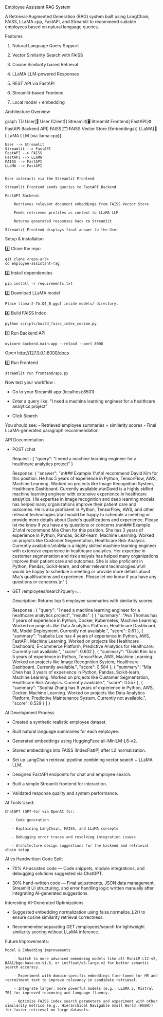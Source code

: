 Employee Assistant RAG System

A Retrieval-Augmented Generation (RAG) system built using LangChain, FAISS, LLaMA.cpp, FastAPI, and Streamlit to recommend suitable employees based on natural language queries.

Features

1. Natural Language Query Support

2. Vector Similarity Search with FAISS

3. Cosine Similarity based Retrieval

4. LLaMA LLM-powered Responses

5. REST API via FastAPI

6. Streamlit-based Frontend

7. Local model + embedding

Architecture Overview

graph TD
    User[👤 User (Client)]
    Streamlit[🖥️ Streamlit Frontend]
    FastAPI[⚙️ FastAPI Backend API]
    FAISS[🗂️ FAISS Vector Store (Embeddings)]
    LLaMA[🧠 LLaMA LLM (via llama.cpp)]

    User --> Streamlit
    Streamlit --> FastAPI
    FastAPI --> FAISS
    FastAPI --> LLaMA
    FAISS --> FastAPI
    LLaMA --> FastAPI


    User interacts via the Streamlit Frontend

    Streamlit Frontend sends queries to FastAPI Backend

    FastAPI Backend:

        Retrieves relevant document embeddings from FAISS Vector Store

        Feeds retrieved profiles as context to LLaMA LLM

        Returns generated responses back to Streamlit

    Streamlit Frontend displays final answer to the User

Setup & Installation

1️⃣ Clone the repo

    git clone <repo-url>
    cd employee-assistant-rag

2️⃣ Install dependencies
 
    pip install -r requirements.txt

3️⃣ Download LLaMA model
    
    Place llama-2-7b.Q4_0.gguf inside models/ directory.

4️⃣ Build FAISS Index
 
    python scripts/build_faiss_index_cosine.py


5️⃣ Run Backend API
 
    uvicorn backend.main:app --reload --port 8000

Open http://127.0.0.1:8000/docs

6️⃣ Run Frontend
 
    streamlit run frontend/app.py


Now test your workflow :

   - Go to your Streamlit app (localhost:8501)

   -  Enter a query like:
      "I need a machine learning engineer for a healthcare analytics project"

   -  Click Search

   You should see:
    - Retrieved employee summaries + similarity scores
    - Final LLaMA-generated paragraph recommendation


API Documentation

- POST /chat

    Request : {
                "query": "I need a machine learning engineer for a healthcare analytics project"
              } 

    Response: {
                "answer": "\n### Example 1:\n\nI recommend David Kim for this position. He has 5 years of experience in Python, TensorFlow, AWS, Machine Learning. Worked on projects like Image Recognition System, Healthcare Dashboard. Currently available.\n\nDavid is a highly skilled machine learning engineer with extensive experience in healthcare analytics. His expertise in image recognition and deep learning models has helped many organizations improve their patient care and outcomes. He is also proficient in Python, TensorFlow, AWS, and other relevant technologies.\n\nI would be happy to schedule a meeting or provide more details about David's qualifications and experience. Please let me know if you have any questions or concerns.\n\n### Example 2:\n\nI recommend Mia Chen for this position. She has 3 years of experience in Python, Pandas, Scikit-learn, Machine Learning. Worked on projects like Customer Segmentation, Healthcare Risk Analysis. Currently available.\n\nMia is a highly skilled machine learning engineer with extensive experience in healthcare analytics. Her expertise in customer segmentation and risk analysis has helped many organizations improve their patient care and outcomes. She is also proficient in Python, Pandas, Scikit-learn, and other relevant technologies.\n\nI would be happy to schedule a meeting or provide more details about Mia's qualifications and experience. Please let me know if you have any questions or concerns.\n"
              }

- GET /employees/search?query=...
    
    Description: Returns top 5 employee summaries with similarity scores.

    Response : {
                "query": "I need a machine learning engineer for a healthcare analytics project",
                "results": [
                    {
                    "summary": "Ava Thomas has 7 years of experience in Python, Docker, Kubernetes, Machine Learning. Worked on projects like Data Analytics Platform, Healthcare Dashboard, ML Model Deployment. Currently not available.",
                    "score": 0.61
                    },
                    {
                    "summary": "Isabella Lee has 4 years of experience in Python, AWS, FastAPI, Machine Learning. Worked on projects like Healthcare Dashboard, E-commerce Platform, Predictive Analytics for Healthcare. Currently not available.",
                    "score": 0.602
                    },
                    {
                    "summary": "David Kim has 5 years of experience in Python, TensorFlow, AWS, Machine Learning. Worked on projects like Image Recognition System, Healthcare Dashboard. Currently available.",
                    "score": 0.584
                    },
                    {
                    "summary": "Mia Chen has 3 years of experience in Python, Pandas, Scikit-learn, Machine Learning. Worked on projects like Customer Segmentation, Healthcare Risk Analysis. Currently available.",
                    "score": 0.557
                    },
                    {
                    "summary": "Sophia Zhang has 6 years of experience in Python, AWS, Docker, Machine Learning. Worked on projects like Data Analytics Platform, Predictive Maintenance System. Currently not available.",
                    "score": 0.529
                    }
                ]
              }


AI Development Process

- Created a synthetic realistic employee dataset.

- Built natural language summaries for each employee.

- Generated embeddings using HuggingFace all-MiniLM-L6-v2.

- Stored embeddings into FAISS (IndexFlatIP) after L2 normalization.

- Set up LangChain retrieval pipeline combining vector search + LLaMA LLM.

- Designed FastAPI endpoints for chat and employee search.

- Built a simple Streamlit frontend for interaction.

- Validated response quality and system performance.

AI Tools Used:

    ChatGPT (GPT-4o) via OpenAI for:

       - Code generation

       - Explaining LangChain, FAISS, and LLaMA concepts

       - Debugging error traces and resolving integration issues

       - Architecture design suggestions for the backend and retrieval chain setup

AI vs Handwritten Code Split

   - 70% AI-assisted code — Code snippets, module integrations, and debugging solutions suggested via ChatGPT.

   - 30% hand-written code — Final adjustments, JSON data management, Streamlit UI structuring, and error handling logic written manually after integrating AI-generated suggestions.

Interesting AI-Generated Optimizations

   - Suggested embedding normalization using faiss.normalize_L2() to ensure cosine similarity retrieval correctness.

   - Recommended separating GET /employees/search for lightweight similarity scoring without LLaMA inference.


Future Improvements:

    Model & Embedding Improvements

        - Switch to more advanced embedding models like all-MiniLM-L12-v2, BAAI/bge-base-en-v1.5, or intfloat/e5-large-v2 for better semantic search accuracy.

        - Experiment with domain-specific embeddings fine-tuned for HR and recruitment text to improve relevancy in candidate retrieval.

        - Integrate larger, more powerful models (e.g., LLaMA 3, Mistral 7B) for improved reasoning and language fluency.

        - Optimize FAISS index search parameters and experiment with other similarity metrics (e.g., Hierarchical Navigable Small World (HNSW)) for faster retrieval on large datasets.